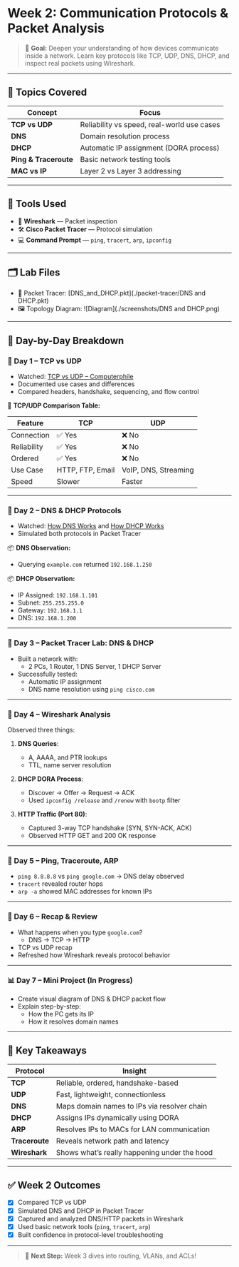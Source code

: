 # Week 2: Communication Protocols & Packet Analysis

> 📅 **Goal:** Deepen your understanding of how devices communicate inside a network. Learn key protocols like TCP, UDP, DNS, DHCP, and inspect real packets using Wireshark.

---

## 🔑 Topics Covered

| Concept | Focus |
|--------|-------|
| **TCP vs UDP** | Reliability vs speed, real-world use cases |
| **DNS** | Domain resolution process |
| **DHCP** | Automatic IP assignment (DORA process) |
| **Ping & Traceroute** | Basic network testing tools |
| **MAC vs IP** | Layer 2 vs Layer 3 addressing |

---

## 🧰 Tools Used

- 🧪 **Wireshark** — Packet inspection
- 🛠 **Cisco Packet Tracer** — Protocol simulation
- 💻 **Command Prompt** — `ping`, `tracert`, `arp`, `ipconfig`

---

## 🗂️ Lab Files

- 🧩 Packet Tracer: [DNS_and_DHCP.pkt](./packet-tracer/DNS and DHCP.pkt)
- 🖼️ Topology Diagram: ![Diagram](./screenshots/DNS and DHCP.png)

---

## 📘 Day-by-Day Breakdown

### 📖 Day 1 – TCP vs UDP

- Watched: [TCP vs UDP – Computerphile](https://www.youtube.com/watch?v=Vdc8TCESIg8)
- Documented use cases and differences
- Compared headers, handshake, sequencing, and flow control

📄 **TCP/UDP Comparison Table:**

| Feature | TCP | UDP |
|--------|-----|-----|
| Connection | ✅ Yes | ❌ No |
| Reliability | ✅ Yes | ❌ No |
| Ordered | ✅ Yes | ❌ No |
| Use Case | HTTP, FTP, Email | VoIP, DNS, Streaming |
| Speed | Slower | Faster |

---

### 📖 Day 2 – DNS & DHCP Protocols

- Watched: [How DNS Works](https://www.youtube.com/watch?v=72snZctFFtA) and [How DHCP Works](https://www.youtube.com/watch?v=ho7gTQvmcvM)
- Simulated both protocols in Packet Tracer

📦 **DNS Observation:**
- Querying `example.com` returned `192.168.1.250`

📦 **DHCP Observation:**
- IP Assigned: `192.168.1.101`
- Subnet: `255.255.255.0`
- Gateway: `192.168.1.1`
- DNS: `192.168.1.200`

---

### 🧪 Day 3 – Packet Tracer Lab: DNS & DHCP

- Built a network with:
  - 2 PCs, 1 Router, 1 DNS Server, 1 DHCP Server
- Successfully tested:
  - Automatic IP assignment
  - DNS name resolution using `ping cisco.com`


---

### 🧪 Day 4 – Wireshark Analysis

Observed three things:

1. **DNS Queries**:
   - A, AAAA, and PTR lookups
   - TTL, name server resolution

2. **DHCP DORA Process**:
   - Discover → Offer → Request → ACK
   - Used `ipconfig /release` and `/renew` with `bootp` filter

3. **HTTP Traffic (Port 80)**:
   - Captured 3-way TCP handshake (SYN, SYN-ACK, ACK)
   - Observed HTTP GET and 200 OK response

---

### 🧪 Day 5 – Ping, Traceroute, ARP

- `ping 8.8.8.8` vs `ping google.com` → DNS delay observed
- `tracert` revealed router hops
- `arp -a` showed MAC addresses for known IPs


---

### 📅 Day 6 – Recap & Review

- What happens when you type `google.com`?
  - DNS → TCP → HTTP
- TCP vs UDP recap
- Refreshed how Wireshark reveals protocol behavior

---

### 📊 Day 7 – Mini Project (In Progress)

- Create visual diagram of DNS & DHCP packet flow
- Explain step-by-step:
  - How the PC gets its IP
  - How it resolves domain names

---

## 🧠 Key Takeaways

| Protocol | Insight |
|----------|---------|
| **TCP** | Reliable, ordered, handshake-based |
| **UDP** | Fast, lightweight, connectionless |
| **DNS** | Maps domain names to IPs via resolver chain |
| **DHCP** | Assigns IPs dynamically using DORA |
| **ARP** | Resolves IPs to MACs for LAN communication |
| **Traceroute** | Reveals network path and latency |
| **Wireshark** | Shows what’s really happening under the hood |

---

## ✅ Week 2 Outcomes

- [x] Compared TCP vs UDP
- [x] Simulated DNS and DHCP in Packet Tracer
- [x] Captured and analyzed DNS/HTTP packets in Wireshark
- [x] Used basic network tools (`ping`, `tracert`, `arp`)
- [x] Built confidence in protocol-level troubleshooting

---

> 📌 **Next Step:** Week 3 dives into routing, VLANs, and ACLs!
